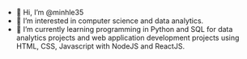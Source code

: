- 👋 Hi, I’m @minhle35
- 👀 I’m interested in computer science and data analytics.
- 🌱 I’m currently learning programming in Python and SQL for data analytics projects and web application development projects using HTML, CSS, Javascript with NodeJS and ReactJS.

<!---
minhle35/minhle35 is a ✨ special ✨ repository because its `README.md` (this file) appears on your GitHub profile.
You can click the Preview link to take a look at your changes.
--->
